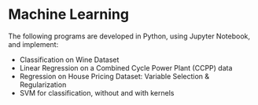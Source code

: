 # Machine Learning
The following programs are developed in Python, using Jupyter Notebook, and implement:
- Classification on Wine Dataset
- Linear Regression on a Combined Cycle Power Plant (CCPP) data
- Regression on House Pricing Dataset: Variable Selection & Regularization
- SVM for classification, without and with kernels
